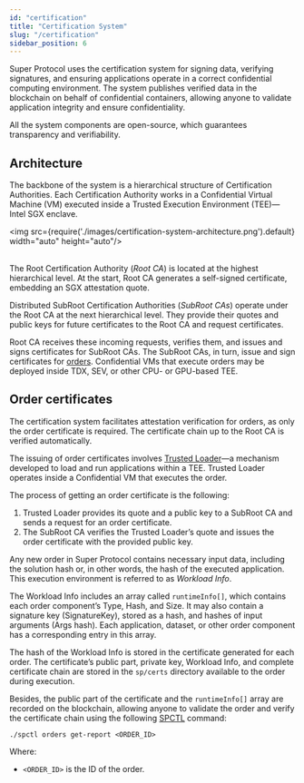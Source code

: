 ```yaml
---
id: "certification"
title: "Certification System"
slug: "/certification"
sidebar_position: 6
---
```


Super Protocol uses the certification system for signing data, verifying signatures, and ensuring applications operate in a correct confidential computing environment. The system publishes verified data in the blockchain on behalf of confidential containers, allowing anyone to validate application integrity and ensure confidentiality.

All the system components are open-source, which guarantees transparency and verifiability.

## Architecture

The backbone of the system is a hierarchical structure of Certification Authorities. Each Certification Authority works in a Confidential Virtual Machine (VM) executed inside a Trusted Execution Environment (TEE)—Intel SGX enclave.

<img src={require('./images/certification-system-architecture.png').default} width="auto" height="auto"/>
<br/>
<br/>

The Root Certification Authority (*Root CA*) is located at the highest hierarchical level. At the start, Root CA generates a self-signed certificate, embedding an SGX attestation quote.

Distributed SubRoot Certification Authorities (*SubRoot CAs*) operate under the Root CA at the next hierarchical level. They provide their quotes and public keys for future certificates to the Root CA and request certificates.

Root CA receives these incoming requests, verifies them, and issues and signs certificates for SubRoot CAs. The SubRoot CAs, in turn, issue and sign certificates for [orders](/fundamentals/orders). Confidential VMs that execute orders may be deployed inside TDX, SEV, or other CPU- or GPU-based TEE.

## Order certificates

The certification system facilitates attestation verification for orders, as only the order certificate is required. The certificate chain up to the Root CA is verified automatically.

The issuing of order certificates involves [Trusted Loader](/whitepaper/tee-provider/#trusted-loader-mechanism)—a mechanism developed to load and run applications within a TEE. Trusted Loader operates inside a Confidential VM that executes the order.

The process of getting an order certificate is the following:

1. Trusted Loader provides its quote and a public key to a SubRoot CA and sends a request for an order certificate.
2. The SubRoot CA verifies the Trusted Loader’s quote and issues the order certificate with the provided public key.

Any new order in Super Protocol contains necessary input data, including the solution hash or, in other words, the hash of the executed application. This execution environment is referred to as *Workload Info*.

The Workload Info includes an array called `runtimeInfo[]`, which contains each order component’s Type, Hash, and Size. It may also contain a signature key (SignatureKey), stored as a hash, and hashes of input arguments (Args hash). Each application, dataset, or other order component has a corresponding entry in this array.

The hash of the Workload Info is stored in the certificate generated for each order. The certificate’s public part, private key, Workload Info, and complete certificate chain are stored in the `sp/certs` directory available to the order during execution.

Besides, the public part of the certificate and the `runtimeInfo[]` array are recorded on the blockchain, allowing anyone to validate the order and verify the certificate chain using the following [SPCTL](/cli) command:

```
./spctl orders get-report <ORDER_ID>
```

Where:

- `<ORDER_ID>` is the ID of the order.